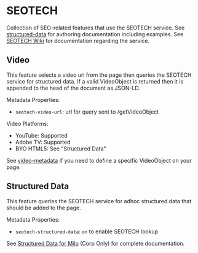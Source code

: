 # SEOTECH

Collection of SEO-related features that use the SEOTECH service.
See [structured-data](https://milo.adobe.com/docs/authoring/structured-data) for authoring documentation including examples.
See [SEOTECH Wiki](https://wiki.corp.adobe.com/display/seoteam/SEOTECH) for documentation regarding the service.

## Video

This feature selects a video url from the page then queries the SEOTECH service for structured data.
If a valid VideoObject is returned then it is appended to the head of the document as JSON-LD.

Metadata Properties:

- `seotech-video-url`: url for query sent to /getVideoObject

Video Platforms:

- YouTube: Supported
- Adobe TV: Supported
- BYO HTML5: See "Structured Data"

See [video-metadata](../../blocks/video-metadata/) if you need to define a specific VideoObject on your page.

## Structured Data

This feature queries the SEOTECH service for adhoc structured data that should be added to the page.

Metadata Properties:

- `seotech-structured-data`: `on` to enable SEOTECH lookup

See [Structured Data for Milo](https://wiki.corp.adobe.com/x/YpPwwg) (Corp Only) for complete documentation.
